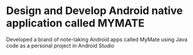 # Design and Develop Android native application called MYMATE
Developed a brand of note-taking Android apps called MyMate using Java code
as a personal project in Android Studio
